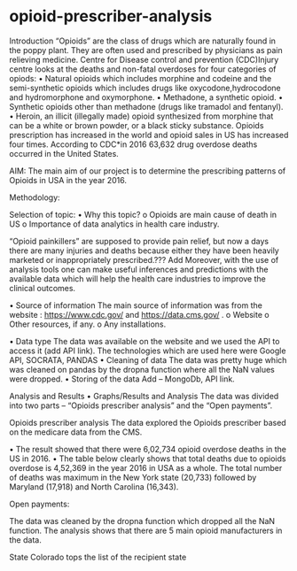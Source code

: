 # opioid-prescriber-analysis
Introduction
“Opioids” are the class of drugs which are naturally found in the poppy plant. They are often used and prescribed by physicians as pain relieving medicine. 
Centre for Disease control and prevention (CDC)Injury centre looks at the deaths and non-fatal overdoses for four categories of opiods:
•	Natural opioids which includes morphine and codeine and the semi-synthetic opioids which includes drugs like oxycodone,hydrocodone and hydromorphone and oxymorphone.
•	Methadone, a synthetic opioid.
•	Synthetic opioids other than methadone (drugs like tramadol and fentanyl).
•	Heroin, an illicit (illegally made) opioid synthesized from morphine that can be a white or brown powder, or a black sticky substance.
Opioids prescription has increased in the world and opioid sales in US has increased four times. According to CDC*in 2016 63,632 drug overdose deaths occurred in the United States.

AIM:  The main aim of our project is to determine the prescribing patterns of Opioids in USA in the year 2016.

Methodology:

Selection of topic:
•	Why this topic?
o	Opioids are main cause of death in US
o	Importance of data analytics in health care industry.


“Opioid painkillers” are supposed to provide pain relief, but now a days there are many injuries and deaths because either they have been heavily marketed or inappropriately prescribed.??? Add
Moreover, with the use of analysis tools one can make useful inferences and predictions with the available data which will help the health care industries to improve the clinical outcomes.

•	Source of information
The main source of information was from the website : https://www.cdc.gov/ and 
https://data.cms.gov/ .
o	Website
o	Other resources, if any.
o	Any installations.

•	Data type
The data was available on the website and we used the API to access it (add API link).
The technologies which are used here were Google API, SOCRATA, PANDAS
•	Cleaning of data
The data was pretty huge which was cleaned on pandas by the dropna function where all the NaN values were dropped.
•	Storing of the data
Add – MongoDb, API link.


Analysis and Results
•	Graphs/Results and Analysis
The data was divided into two parts – “Opioids prescriber analysis” and the “Open payments”.

Opioids prescriber analysis 
The data explored the Opioids prescriber based on the medicare data from the CMS. 

•	The result showed that there were 6,02,734 opioid overdose deaths in the US in 2016.
•	The table below clearly shows that total deaths due to opioids overdose is 4,52,369 in the year 2016 in USA as a whole. The total number of deaths was maximum in the New York state (20,733) followed by Maryland (17,918) and North Carolina (16,343).











Open payments:

The data was cleaned by the dropna function which dropped all the NaN function.
The analysis shows that there are 5 main opioid manufacturers in the data.
   


State Colorado tops the list of the recipient state 
